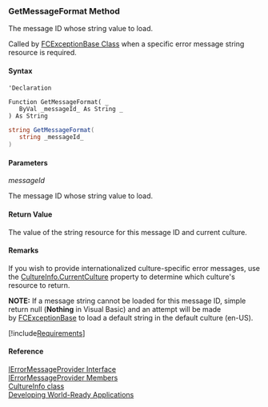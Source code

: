 ﻿### GetMessageFormat Method

The message ID whose string value to load.

Called by [FCExceptionBase Class](FChoice.Common~FChoice.Common.FCExceptionBase.md) when a specific error message string resource is required.

#### Syntax

```vbnet
'Declaration

Function GetMessageFormat( _
   ByVal _messageId_ As String _
) As String
```

```csharp
string GetMessageFormat( 
   string _messageId_
)
```

#### Parameters

_messageId_

The message ID whose string value to load.

#### Return Value

The value of the string resource for this message ID and current culture.

#### Remarks

If you wish to provide internationalized culture-specific error messages, use the [CultureInfo.CurrentCulture](ms-help://MS.NETFrameworkSDKv1.1/cpref/html/frlrfSystemGlobalizationCultureInfoClassCurrentCultureTopic.htm) property to determine which culture's resource to return.

**NOTE:** If a message string cannot be loaded for this message ID, simple return null (**Nothing** in Visual Basic) and an attempt will be made by [FCExceptionBase](FChoice.Common~FChoice.Common.FCExceptionBase.md) to load a default string in the default culture (en-US).

[!include[Requirements](../partials/requirements.md)]

#### Reference

[IErrorMessageProvider Interface](FChoice.Common~FChoice.Common.IErrorMessageProvider.md)  
[IErrorMessageProvider Members](FChoice.Common~FChoice.Common.IErrorMessageProvider_members.md)  
[CultureInfo class](ms-help://MS.NETFrameworkSDKv1.1/cpref/html/frlrfsystemglobalizationcultureinfoclasstopic.htm)  
[Developing World-Ready Applications](ms-help://MS.NETFrameworkSDKv1.1/cpguidenf/html/cpcondesigningglobalapplications.htm)